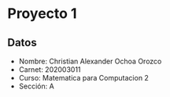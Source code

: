 # Proyecto 1

## Datos
- Nombre: Christian Alexander Ochoa Orozco
- Carnet: 202003011
- Curso: Matematica para Computacion 2
- Sección: A
